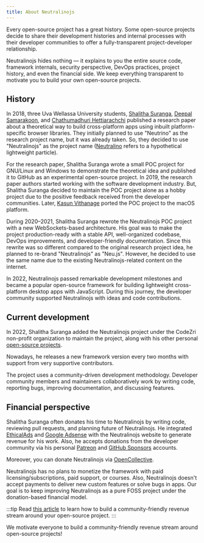 ```yaml
---
title: About Neutralinojs
---
```


Every open-source project has a great history. Some open-source projects decide to share their development
histories and internal processes with their developer communities to offer a fully-transparent
project-developer relationship.

Neutralinojs hides nothing &mdash; it explains to you the entire source code, framework internals, security
perspective, DevOps practices, project history, and even the financial side. We keep everything transparent
to motivate you to build your own open-source projects.

## History

In 2018, three Uva Wellassa University students, [Shalitha Suranga](https://github.com/shalithasuranga),
[Deepal Samarakoon](https://github.com/deepz123), and [Chathumadhuri
Hettiarachchi](https://github.com/Chathumaduri456) published a research paper about a theoretical way to
build cross-platform apps using inbuilt platform-specific browser libraries. They initially planned to use
"Neutrino" as the research project name, but it was already taken. So, they decided to use "Neutralinojs"
as the project name ([Neutralino](https://en.wikipedia.org/wiki/Neutralino) refers to a hypothetical
lightweight particle).

For the research paper, Shalitha Suranga wrote a small POC project
for GNU/Linux and Windows to demonstrate the theoretical idea and published it to GitHub as an experimental
open-source project. In 2019, the research paper authors started working with the software development industry.
But, Shalitha Suranga decided to maintain the POC project alone as a hobby project due to the positive feedback
received from the developer communities. Later, [Kasun Vithanage](https://github.com/kasvith) ported the
POC project to the macOS platform.

During 2020–2021, Shalitha Suranga rewrote the Neutralinojs POC project with a new WebSockets-based architecture.
His goal was to make the project production-ready with a stable API, well-organized codebase,
DevOps improvements, and developer-friendly documentation. Since this rewrite was so different compared to the
original research project idea, he planned to re-brand "Neutralinojs" as "Neu.js". However, he decided to use
the same name due to the existing Neutralinojs-related content on the internet.

In 2022, Neutralinojs passed remarkable development milestones and became a popular open-source framework for
building lightweight cross-platform desktop apps with JavaScript. During this journey, the developer community
supported Neutralinojs with ideas and code contributions.

## Current development

In 2022, Shalitha Suranga added the Neutralinojs project under the CodeZri non-profit organization to maintain
the project, along with his other personal [open-source projects](https://codezri.org/projects).

Nowadays, he releases a new framework version every two months with support from very supportive contributors.

The project uses a community-driven development methodology. Developer community members and maintainers
collaboratively work by writing code, reporting bugs, improving documentation, and discussing features.

## Financial perspective

Shalitha Suranga often donates his time to Neutralinojs by writing code, reviewing pull requests, and
planning future of Neutralinojs. He integrated [EthicalAds](https://www.ethicalads.io) and
[Google Adsense](https://www.google.com/adsense/start) with the Neutralinojs website
to generate revenue for his work. Also, he accepts donations from the developer community via his personal
[Patreon](https://www.patreon.com/shalithasuranga) and [GitHub Sponsors](https://github.com/sponsors/shalithasuranga) accounts.

Moreover, you can donate Neutralinojs via [OpenCollective](https://opencollective.com/neutralinojs).

Neutralinojs has no plans to monetize the framework with paid licensing/subscriptions,
paid support, or courses. Also, Neutralinojs doesn't accept payments to deliver new custom features or solve
bugs in apps. Our goal is to keep improving Neutralinojs as a pure FOSS project
under the donation-based financial model.

:::tip
Read [this article](https://betterprogramming.pub/how-to-turn-your-open-source-project-into-a-stable-income-stream-4c46b15ed960?sk=0cbeb6c01e36621fe01b99198a174b62)
to learn how to build a community-friendly revenue stream around your open-source project.
:::

We motivate everyone to build a community-friendly revenue stream around open-source projects!
